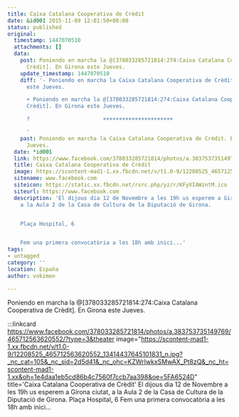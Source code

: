 ```yaml
---
title: Caixa Catalana Cooperativa de Crèdit
date: &id001 2015-11-09 12:01:50+00:00
status: published
original:
  timestamp: 1447070510
  attachments: []
  data:
    post: Poniendo en marcha la @[378033285721814:274:Caixa Catalana Cooperativa de
      Crèdit]. En Girona este Jueves.
    update_timestamp: 1447070510
    diff: '- Poniendo en marcha la Caixa Catalana Cooperativa de Crèdit. En Girona
      este Jueves.

      + Poniendo en marcha la @[378033285721814:274:Caixa Catalana Cooperativa de
      Crèdit]. En Girona este Jueves.

      ?                       ++++++++++++++++++++++                                    +

      '
    past: Poniendo en marcha la Caixa Catalana Cooperativa de Crèdit. En Girona este
      Jueves.
  date: *id001
  link: https://www.facebook.com/378033285721814/photos/a.383753735149769/465712563620552/?type=3&theater
  title: Caixa Catalana Cooperativa de Crèdit
  image: https://scontent-mad1-1.xx.fbcdn.net/v/t1.0-9/12208525_465712563620552_13414437645101831_n.jpg?_nc_cat=105&_nc_sid=2d5d41&_nc_ohc=KZWrIwkxSMwAX_Pt8zQ&_nc_ht=scontent-mad1-1.xx&oh=1e4daa1eb5cd86b4c7560f7ccb7aa398&oe=5FA6524D
  sitename: www.facebook.com
  siteicon: https://static.xx.fbcdn.net/rsrc.php/yz/r/KFyVIAWzntM.ico
  siteurl: https://www.facebook.com
  description: 'El dijous dia 12 de Novembre a les 19h us esperem a Girona ciutat,
    a la Aula 2 de la Casa de Cultura de la Diputació de Girona.


    Plaça Hospital, 6


    Fem una primera convocatòria a les 18h amb inici...'
tags:
- untagged
category: ''
location: España
author: vokimon

---
```

Poniendo en marcha la @[378033285721814:274:Caixa Catalana Cooperativa de Crèdit]. En Girona este Jueves.

:::linkcard https://www.facebook.com/378033285721814/photos/a.383753735149769/465712563620552/?type=3&theater image="https://scontent-mad1-1.xx.fbcdn.net/v/t1.0-9/12208525_465712563620552_13414437645101831_n.jpg?_nc_cat=105&_nc_sid=2d5d41&_nc_ohc=KZWrIwkxSMwAX_Pt8zQ&_nc_ht=scontent-mad1-1.xx&oh=1e4daa1eb5cd86b4c7560f7ccb7aa398&oe=5FA6524D" title='Caixa Catalana Cooperativa de Crèdit'
    El dijous dia 12 de Novembre a les 19h us esperem a Girona ciutat, a la Aula 2 de la Casa de Cultura de la Diputació de Girona.        Plaça Hospital, 6        Fem una primera convocatòria a les 18h amb inici...

